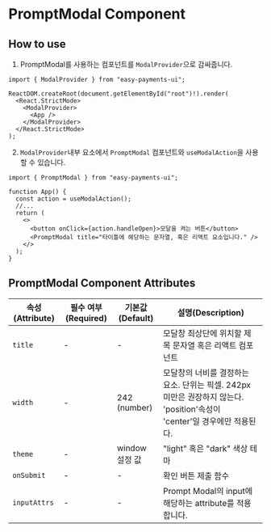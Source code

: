 # PromptModal Component

## How to use

1. PromptModal를 사용하는 컴포넌트를 `ModalProvider`으로 감싸줍니다.

```tsx
import { ModalProvider } from "easy-payments-ui";

ReactDOM.createRoot(document.getElementById("root")!).render(
  <React.StrictMode>
    <ModalProvider>
      <App />
    </ModalProvider>
  </React.StrictMode>
);
```

2. `ModalProvider`내부 요소에서 `PromptModal` 컴포넌트와 `useModalAction`을 사용할 수 있습니다.

```tsx
import { PromptModal } from "easy-payments-ui";

function App() {
  const action = useModalAction();
  //...
  return (
    <>
      <button onClick={action.handleOpen}>모달을 켜는 버튼</button>
      <PromptModal title="타이틀에 해당하는 문자열, 혹은 리액트 요소입니다." />
    </>
  );
}
```

## PromptModal Component Attributes

| 속성(Attribute) | 필수 여부(Required) | 기본값(Default) | 설명(Description)                                                                                                        |
| --------------- | ------------------- | --------------- | ------------------------------------------------------------------------------------------------------------------------ |
| `title`         | -                   | -               | 모달창 최상단에 위치할 제목 문자열 혹은 리액트 컴포넌트                                                                  |
| `width`         | -                   | 242 (number)    | 모달창의 너비를 결정하는 요소. 단위는 픽셀. 242px 미만은 권장하지 않는다. 'position'속성이 'center'일 경우에만 적용된다. |
| `theme`         | -                   | window 설정 값  | "light" 혹은 "dark" 색상 테마                                                                                            |
| `onSubmit`      | -                   | -               | 확인 버튼 제출 함수                                                                                                      |
| `inputAttrs`    | -                   | -               | Prompt Modal의 input에 해당하는 attribute를 적용합니다.                                                                  |
